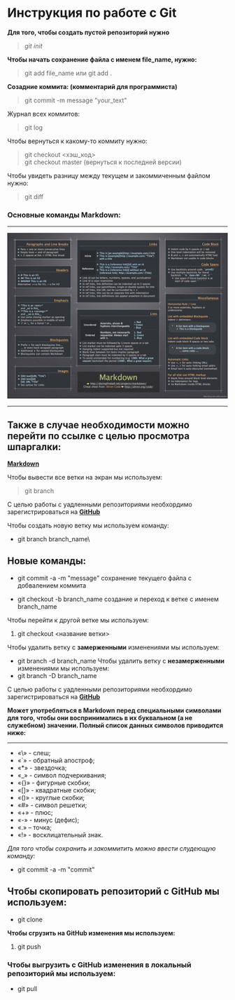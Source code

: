 # Инструкция по работе с Git #

**Для того, чтобы создать пустой репозиторий нужно**  

> *git init*

**Чтобы начать сохранение файла с именем file_name, нужно:**  
> git add file_name или git add . 

**Созадние коммита: (комментарий для программиста)**  
> git commit -m message "your_text"

Журнал всех коммитов:  
> git log

Чтобы вернуться к какому-то коммиту нужно:  
>git checkout <хэш_код>  
>git checkout master (вернуться к последней версии)

Чтобы увидеть разницу между текущем и закоммиченным файлом нужно:  
> git diff

### Основные команды Markdown: 
___ 
![графическая шпаргалка](picture.png)
___

## Также в случае необходимости можно перейти по ссылке с целью просмотра шпаргалки:  
**[Markdown](https://docs.microsoft.com/ru-ru/contribute/markdown-reference)**

Чтобы вывести все ветки на экран мы используем:  
> git branch

С целью работы с уадленными репозиториями необхордимо зарегистрироваться на
 **[GitHub](https://github.com/)**

Чтобы создать новую ветку мы используем команду:  
* git branch branch_name\

## Новые команды:  
+ git commit -a -m "message" сохранение текущего файла с добвалением коммита
* git checkout -b branch_name создание и переход к ветке с именем branch_name

Чтобы перейти к другой ветке мы используем:  
1. git checkout <название ветки>

Чтобы удалить ветку с **замерженными** изменениями мы используем:  
* git branch -d branch_name
Чтобы удалить ветку с **незамерженными** изменениями мы используем:  
* git branch -D branch_name

С целью работы с уадленными репозиториями необхордимо зарегистрироваться на
 **[GitHub](https://github.com/)**

**Может употребляться в Markdown перед специальными символами для того, чтобы они воспринимались в их буквальном (а не служебном) значении. Полный список данных символов приводится ниже:**
____
* «\» - слеш;
* «`» - обратный апостроф;
* «*» - звездочка;
* «_» - символ подчеркивания;
* «{}» - фигурные скобки;
* «[]» - квадратные скобки;
* «()» - круглые скобки;
* «#» - символ решетки;
* «+» - плюс;
* «-» - минус (дефис);
* «.» – точка;
* «!» - восклицательный знак.

*Для того чтобы сохранить и закоммитить можно ввести слудеющую команду:*  
- git commit -a -m "commit"

## Чтобы скопировать репозиторий с GitHub мы используем:  
- git clone <link>

**Чтобы сгрузить на GitHub изменения мы используем:** 
1. git push

### Чтобы выгрузить с GitHub изменения в локальный репозиторий мы используем:
* git pull





 